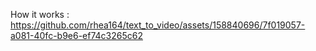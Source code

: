 How it works :
https://github.com/rhea164/text_to_video/assets/158840696/7f019057-a081-40fc-b9e6-ef74c3265c62

